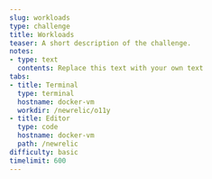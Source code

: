 ```yaml
---
slug: workloads
type: challenge
title: Workloads
teaser: A short description of the challenge.
notes:
- type: text
  contents: Replace this text with your own text
tabs:
- title: Terminal
  type: terminal
  hostname: docker-vm
  workdir: /newrelic/o11y
- title: Editor
  type: code
  hostname: docker-vm
  path: /newrelic
difficulty: basic
timelimit: 600
---
```

